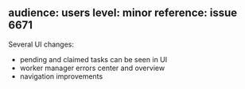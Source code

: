 audience: users
level: minor
reference: issue 6671
---
Several UI changes:
- pending and claimed tasks can be seen in UI
- worker manager errors center and overview
- navigation improvements
